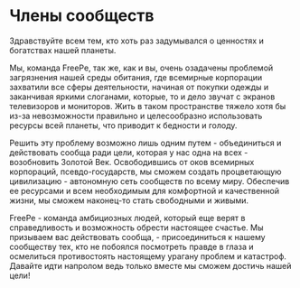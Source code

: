 # Члены сообществ

Здравствуйте всем тем, кто хоть раз задумывался о ценностях и богатствах нашей планеты.

Мы, команда FreePe, так же, как и вы, очень озадачены проблемой загрязнения нашей среды обитания, где всемирные корпорации захватили все сферы деятельности, начиная от покупки одежды и заканчивая яркими слоганами, которые, то и дело звучат с экранов телевизоров и мониторов. Жить в таком пространстве тяжело хотя бы из-за невозможности правильно и целесообразно использовать ресурсы всей планеты, что приводит к бедности и голоду. 


Решить эту проблему возможно лишь одним путем - объединиться и действовать сообща ради цели, которая у нас одна на всех - возобновить Золотой Век. Освободившись от оков всемирных корпораций, псевдо-государств, мы сможем создать процветающую цивилизацию - автономную сеть сообществ по всему миру. Обеспечив ее ресурсами и всем необходимым для комфортной и качественной жизни, мы сможем наконец-то стать свободными и живыми.

FreePe - команда амбициозных людей, который еще верят в справедливость и возможность обрести настоящее счастье. Мы призываем вас действовать сообща, - присоединиться к нашему сообществу тех, кто не побоялся посмотреть правде в глаза и осмелиться противостоять настоящему урагану проблем и катастроф. Давайте идти напролом ведь только вместе мы сможем достичь нашей цели!





